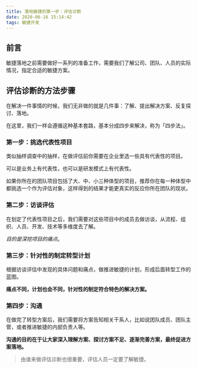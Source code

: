 ```yaml
---
title: 落地敏捷的第一步：评估诊断
date: 2020-06-16 15:14:42
tags: 敏捷开发
---
```


## 前言

敏捷落地之前需要做好一系列的准备工作，需要我们了解公司、团队、人员的实际情况，指定合适的敏捷方案。

## 评估诊断的方法步骤

在解决一件事情的时候，我们无非做的就是几件事：了解、提出解决方案、反复探讨、落地。

在这里，我们一样会遵循这种基本套路，基本分成四步来解决，称为「四步法」。


### 第一步：挑选代表性项目

类似抽样调查中的抽样，在做评估前你需要在企业里选一些具有代表性的项目。

可以是业务上有代表性，也可以是研发模式上有代表性。

如果你所在的团队项目包括了大、中、小三种体型的项目，推荐你在每一种体型中都挑选一个作为评估对象，这样得到的结果才能更真实的反应你所在团队的现状。

### 第二步：访谈评估

在划定了代表性项目之后，我们需要对这些项目中的成员去做访谈，从流程、组织、人员、开发、技术等多维度去了解。

*目的是深挖项目的痛点*。

### 第三步：针对性的制定转型计划

根据访谈评估中发现的具体问题和痛点，做推进敏捷的计划，形成后面转型工作的蓝图。

**痛点不同，计划也会不同，针对性的制定符合特色的解决方案。**

### 第四步：沟通

在做完了转型方案后，我们需要将方案告知相关干系人，比如说团队成员、团队主管，或者推进敏捷的内部负责人等。

**沟通的目的在于让大家深入理解方案、探讨方案不足、逐渐完善方案，最终促进方案落地。**

> 由谁来做评估诊断也很重要，评估人员一定要了解敏捷。

